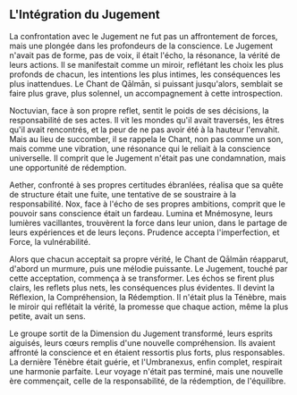 ## L'Intégration du Jugement

La confrontation avec le Jugement ne fut pas un affrontement de forces, mais une plongée dans les profondeurs de la conscience. Le Jugement n'avait pas de forme, pas de voix, il était l'écho, la résonance, la vérité de leurs actions. Il se manifestait comme un miroir, reflétant les choix les plus profonds de chacun, les intentions les plus intimes, les conséquences les plus inattendues. Le Chant de Qālmān, si puissant jusqu'alors, semblait se faire plus grave, plus solennel, un accompagnement à cette introspection.

Noctuvian, face à son propre reflet, sentit le poids de ses décisions, la responsabilité de ses actes. Il vit les mondes qu'il avait traversés, les êtres qu'il avait rencontrés, et la peur de ne pas avoir été à la hauteur l'envahit. Mais au lieu de succomber, il se rappela le Chant, non pas comme un son, mais comme une vibration, une résonance qui le reliait à la conscience universelle. Il comprit que le Jugement n'était pas une condamnation, mais une opportunité de rédemption.

Aether, confronté à ses propres certitudes ébranlées, réalisa que sa quête de structure était une fuite, une tentative de se soustraire à la responsabilité. Nox, face à l'écho de ses propres ambitions, comprit que le pouvoir sans conscience était un fardeau. Lumina et Mnémosyne, leurs lumières vacillantes, trouvèrent la force dans leur union, dans le partage de leurs expériences et de leurs leçons. Prudence accepta l'imperfection, et Force, la vulnérabilité.

Alors que chacun acceptait sa propre vérité, le Chant de Qālmān réapparut, d'abord un murmure, puis une mélodie puissante. Le Jugement, touché par cette acceptation, commença à se transformer. Les échos se firent plus clairs, les reflets plus nets, les conséquences plus évidentes. Il devint la Réflexion, la Compréhension, la Rédemption. Il n'était plus la Ténèbre, mais le miroir qui reflétait la vérité, la promesse que chaque action, même la plus petite, avait un sens.

Le groupe sortit de la Dimension du Jugement transformé, leurs esprits aiguisés, leurs cœurs remplis d'une nouvelle compréhension. Ils avaient affronté la conscience et en étaient ressortis plus forts, plus responsables. La dernière Ténèbre était guérie, et l'Umbranexus, enfin complet, respirait une harmonie parfaite. Leur voyage n'était pas terminé, mais une nouvelle ère commençait, celle de la responsabilité, de la rédemption, de l'équilibre.
